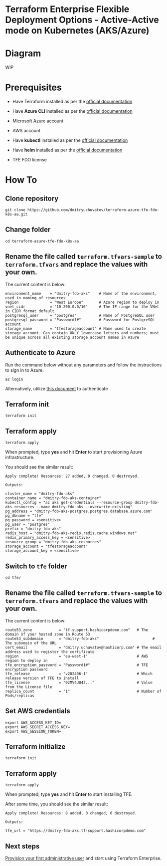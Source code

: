 # Terraform Enterprise Flexible Deployment Options - Active-Active mode on Kubernetes (AKS/Azure)

# Diagram

WIP

# Prerequisites

+ Have Terraform installed as per the [official documentation](https://developer.hashicorp.com/terraform/tutorials/aws-get-started/install-cli)

+ Have **Azure CLI** installed as per the [official documentation](https://learn.microsoft.com/en-us/cli/azure/install-azure-cli)

+ Microsoft Azure account

+ AWS account

* Have **kubectl** installed as per the [official documentation](https://kubernetes.io/docs/tasks/tools/)

* Have **helm** installed as per the [official documentation](https://helm.sh/docs/intro/install/)

+ TFE FDO license

# How To

## Clone repository

```
git clone https://github.com/dmitryuchuvatov/terraform-azure-tfe-fdo-k8s-aa.git
```

## Change folder

```
cd terraform-azure-tfe-fdo-k8s-aa
```

## Rename the file called `terraform.tfvars-sample` to `terraform.tfvars` and replace the values with your own.
The current content is below:

```
environment_name    = "dmitry-fdo-aks"    # Name of the environment, used in naming of resources
region              = "West Europe"       # Azure region to deploy in
vnet_cidr           = "10.200.0.0/16"     # The IP range for the VNet in CIDR format default
postgresql_user     = "postgres"          # Name of PostgreSQL user
postgresql_password = "Password1#"        # Password for PostgreSQL account
storage_name        = "tfestorageaccount" # Name used to create storage account. Can contain ONLY lowercase letters and numbers; must be unique across all existing storage account names in Azure                                                                                        
```

## Authenticate to Azure

Run the command below without any parameters and follow the instructions to sign in to Azure.

```
az login
```

Alternatively, utilize [this document](https://registry.terraform.io/providers/hashicorp/azuread/latest/docs/guides/azure_cli) to authenticate


## Terraform init

```
terraform init
```

## Terraform apply

```
terraform apply
```

When prompted, type **yes** and hit **Enter** to start provisioning Azure infrastructure.

You should see the similar result:

```
Apply complete! Resources: 27 added, 0 changed, 0 destroyed.

Outputs:

cluster_name = "dmitry-fdo-aks"
container_name = "dmitry-fdo-aks-container"
kubectl_config = "az aks get-credentials --resource-group dmitry-fdo-aks-resources --name dmitry-fdo-aks --overwrite-existing"
pg_address = "dmitry-fdo-aks-postgres.postgres.database.azure.com"
pg_dbname = "tfe"
pg_password = <sensitive>
pg_user = "postgres"
prefix = "dmitry-fdo-aks"
redis_host = "dmitry-fdo-aks-redis.redis.cache.windows.net"
redis_primary_access_key = <sensitive>
resource_group = "dmitry-fdo-aks-resources"
storage_account = "tfestorageaccount"
storage_account_key = <sensitive>
```

## Switch to `tfe` folder

```
cd tfe/
```

## Rename the file called `terraform.tfvars-sample` to `terraform.tfvars` and replace the values with your own.
The current content is below:

```
route53_zone            = "tf-support.hashicorpdemo.com"   # The domain of your hosted zone in Route 53
route53_subdomain       = "dmitry-fdo-aks"                        # The subomain of the URL
cert_email              = "dmitry.uchuvatov@hashicorp.com" # The email address used to register the certificate
region                  = "eu-west-1"                      # AWS region to deploy in
tfe_encryption_password = "Password1#"                     # TFE encryption password
tfe_release             = "v202406-1"                      # Which release version of TFE to install
tfe_license             = "02MV4UU43..."                   # Value from the License file
replica_count           = "1"                              # Number of Pods/replicas                                                                                                            
```

## Set AWS credentials

```
export AWS_ACCESS_KEY_ID=
export AWS_SECRET_ACCESS_KEY=
export AWS_SESSION_TOKEN=
```

## Terraform initialize

```
terraform init
```

## Terraform apply

```
terraform apply
```

When prompted, type **yes** and hit **Enter** to start installing TFE.

After some time, you should see the similar result:

```
Apply complete! Resources: 8 added, 0 changed, 0 destroyed.

Outputs:

tfe_url = "https://dmitry-fdo-aks.tf-support.hashicorpdemo.com"
```

## Next steps

[Provision your first administrative user](https://developer.hashicorp.com/terraform/enterprise/flexible-deployments/install/initial-admin-user) and start using Terraform Enterprise.

